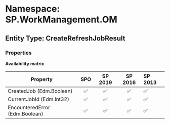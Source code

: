 # Namespace: SP.WorkManagement.OM

## Entity Type: CreateRefreshJobResult

### Properties

**Availability matrix**

Property | SPO | SP 2019 | SP 2016 | SP 2013
----------|:---:|:-------:|:-------:|:-------
CreatedJob (Edm.Boolean) | ✅ | ✅ | ✅ | ✅
CurrentJobId (Edm.Int32) | ✅ | ✅ | ✅ | ✅
EncounteredError (Edm.Boolean) | ✅ | ✅ | ✅ | ✅